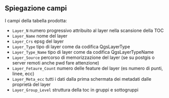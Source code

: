## Spiegazione campi

I campi della tabella prodotta:

* `Layer_N` numero progressivo attribuito al layer nella scansione della TOC
* `Layer_Name` nome del layer
* `Layer_Crs` epsg del layer
* `Layer_Type` tipo di layer come da codifica QgsLayerType
* `Layer_Type_Name` tipo di layer come da codifica QgsLayerTypeName
* `Layer_Source` percorso di memorizzazione del layer (se su postgis o server remoti anche pwd fare attenzione)
* `Layer_Fetaure_Count` numero delle feature del layer (es numero di punti, linee, ecc)
* `Layer_Meta_ecc` tutti i dati dalla prima schermata dei metadati dalle proprietà del layer
* `Layer_Group_Level` struttura della toc in gruppi e sottogruppi

